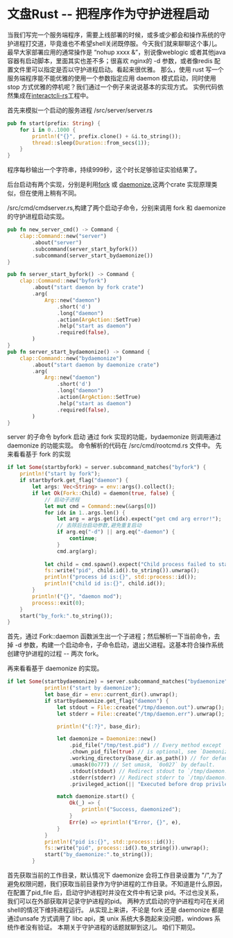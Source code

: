 # 文盘Rust --  把程序作为守护进程启动

当我们写完一个服务端程序，需要上线部署的时候，或多或少都会和操作系统的守护进程打交道，毕竟谁也不希望shell关闭既停服。今天我们就来聊聊这个事儿。
最早大家部署应用的通常操作是 “nohup xxxx &”，别说像weblogic 或者其他java 容器有启动脚本，里面其实也差不多；很喜欢 nginx的 -d 参数，或者像redis 配置文件里可以指定是否以守护进程启动。看起来很优雅。
那么，使用 rust 写一个服务端程序能不能优雅的使用一个参数指定应用 daemon 模式启动，同时使用stop 方式优雅的停机呢？我们通过一个例子来说说基本的实现方式。
实例代码依然集成在[interactcli-rs](https://github.com/jiashiwen/interactcli-rs)工程中。

首先来模拟一个启动的服务进程 /src/server/server.rs

```rust
pub fn start(prefix: String) {
    for i in 0..1000 {
        println!("{}", prefix.clone() + &i.to_string());
        thread::sleep(Duration::from_secs(1));
    }
}
```

程序每秒输出一个字符串，持续999秒，这个时长足够验证实验结果了。

后台启动有两个实现，分别是利用[fork](github.com/immortal/fork) 或 [daemonize](github.com/knsd/daemonize),这两个crate 实现原理类似，但在使用上稍有不同。

/src/cmd/cmdserver.rs,构建了两个启动子命令，分别来调用 fork 和 daemonize的守护进程启动实现。

```rust
pub fn new_server_cmd() -> Command {
    clap::Command::new("server")
        .about("server")
        .subcommand(server_start_byfork())
        .subcommand(server_start_bydaemonize())
}

pub fn server_start_byfork() -> Command {
    clap::Command::new("byfork")
        .about("start daemon by fork crate")
        .arg(
            Arg::new("daemon")
                .short('d')
                .long("daemon")
                .action(ArgAction::SetTrue)
                .help("start as daemon")
                .required(false),
        )
}
pub fn server_start_bydaemonize() -> Command {
    clap::Command::new("bydaemonize")
        .about("start daemon by daemonize crate")
        .arg(
            Arg::new("daemon")
                .short('d')
                .long("daemon")
                .action(ArgAction::SetTrue)
                .help("start as daemon")
                .required(false),
        )
}
```

server 的子命令 byfork 启动 通过 fork 实现的功能，bydaemonize 则调用通过 daemonize 的功能实现。
命令解析的代码在 /src/cmd/rootcmd.rs 文件中。
先来看看基于 fork 的实现

```rust
if let Some(startbyfork) = server.subcommand_matches("byfork") {
    println!("start by fork");
    if startbyfork.get_flag("daemon") {
        let args: Vec<String> = env::args().collect();
        if let Ok(Fork::Child) = daemon(true, false) {
            // 启动子进程
            let mut cmd = Command::new(&args[0])
            for idx in 1..args.len() {
                let arg = args.get(idx).expect("get cmd arg error!");
                // 去除后台启动参数,避免重复启动
                if arg.eq("-d") || arg.eq("-daemon") {
                    continue;
                }
                cmd.arg(arg);
            
            let child = cmd.spawn().expect("Child process failed to start.");
            fs::write("pid", child.id().to_string()).unwrap();
            println!("process id is:{}", std::process::id());
            println!("child id is:{}", child.id());
        }
        println!("{}", "daemon mod");
        process::exit(0);
    }
    start("by_fork:".to_string());
}

```

首先，通过 Fork::daemon 函数派生出一个子进程；然后解析一下当前命令，去掉 -d 参数，构建一个启动命令，子命令启动，退出父进程。这基本符合操作系统创建守护进程的过程 -- 两次 fork。

再来看看基于 daemonize 的实现。

```rust
if let Some(startbydaemonize) = server.subcommand_matches("bydaemonize") {
            println!("start by daemonize");
            let base_dir = env::current_dir().unwrap();
            if startbydaemonize.get_flag("daemon") {
                let stdout = File::create("/tmp/daemon.out").unwrap();
                let stderr = File::create("/tmp/daemon.err").unwrap();

                println!("{:?}", base_dir);

                let daemonize = Daemonize::new()
                    .pid_file("/tmp/test.pid") // Every method except `new` and `start`
                    .chown_pid_file(true) // is optional, see `Daemonize` documentation
                    .working_directory(base_dir.as_path()) // for default behaviour.          
                    .umask(0o777) // Set umask, `0o027` by default.
                    .stdout(stdout) // Redirect stdout to `/tmp/daemon.out`.
                    .stderr(stderr) // Redirect stderr to `/tmp/daemon.err`.
                    .privileged_action(|| "Executed before drop privileges");

                match daemonize.start() {
                    Ok(_) => {
                        println!("Success, daemonized");
                    }
                    Err(e) => eprintln!("Error, {}", e),
                }
            }
            println!("pid is:{}", std::process::id());
            fs::write("pid", process::id().to_string()).unwrap();
            start("by_daemonize:".to_string());
        }
```

首先获取当前的工作目录，默认情况下 daemonize 会将工作目录设置为 "/",为了避免权限问题，我们获取当前目录作为守护进程的工作目录。不知道是什么原因，在配置了pid_file 后，启动守护进程时并没在文件中有记录 pid。不过也没关系，我们可以在外部获取并记录守护进程的pid。
两种方式启动的守护进程均可在关闭shell的情况下维持进程运行。
从实现上来讲，不论是 fork 还是 daemonize 都是 通过unsafe 方式调用了 libc api，类 unix 系统大多跑起来没问题，windows 系统作者没有验证。
本期关于守护进程的话题就聊到这儿。
咱们下期见。
